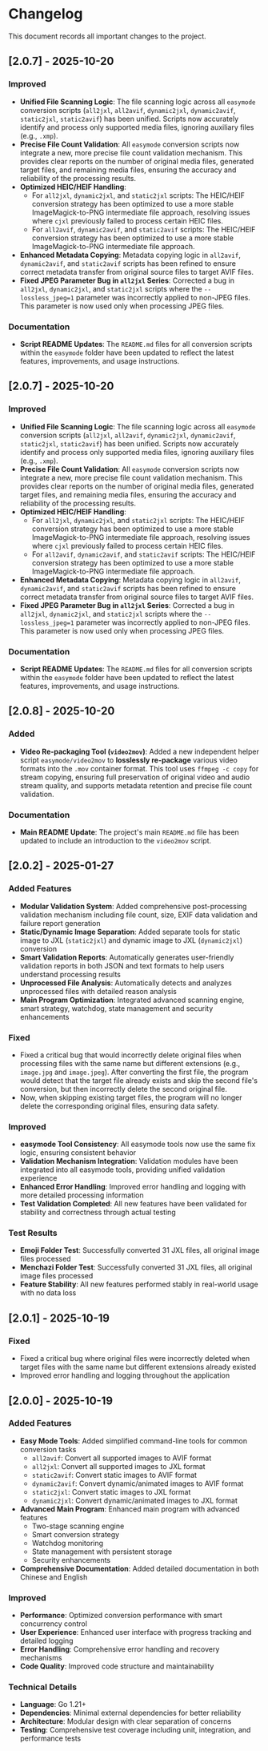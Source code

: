 # Changelog

This document records all important changes to the project.

## [2.0.7] - 2025-10-20

### Improved

- **Unified File Scanning Logic**: The file scanning logic across all `easymode` conversion scripts (`all2jxl`, `all2avif`, `dynamic2jxl`, `dynamic2avif`, `static2jxl`, `static2avif`) has been unified. Scripts now accurately identify and process only supported media files, ignoring auxiliary files (e.g., `.xmp`).
- **Precise File Count Validation**: All `easymode` conversion scripts now integrate a new, more precise file count validation mechanism. This provides clear reports on the number of original media files, generated target files, and remaining media files, ensuring the accuracy and reliability of the processing results.
- **Optimized HEIC/HEIF Handling**:
    - For `all2jxl`, `dynamic2jxl`, and `static2jxl` scripts: The HEIC/HEIF conversion strategy has been optimized to use a more stable ImageMagick-to-PNG intermediate file approach, resolving issues where `cjxl` previously failed to process certain HEIC files.
    - For `all2avif`, `dynamic2avif`, and `static2avif` scripts: The HEIC/HEIF conversion strategy has been optimized to use a more stable ImageMagick-to-PNG intermediate file approach.
- **Enhanced Metadata Copying**: Metadata copying logic in `all2avif`, `dynamic2avif`, and `static2avif` scripts has been refined to ensure correct metadata transfer from original source files to target AVIF files.
- **Fixed JPEG Parameter Bug in `all2jxl` Series**: Corrected a bug in `all2jxl`, `dynamic2jxl`, and `static2jxl` scripts where the `--lossless_jpeg=1` parameter was incorrectly applied to non-JPEG files. This parameter is now used only when processing JPEG files.

### Documentation

- **Script README Updates**: The `README.md` files for all conversion scripts within the `easymode` folder have been updated to reflect the latest features, improvements, and usage instructions.

## [2.0.7] - 2025-10-20

### Improved

- **Unified File Scanning Logic**: The file scanning logic across all `easymode` conversion scripts (`all2jxl`, `all2avif`, `dynamic2jxl`, `dynamic2avif`, `static2jxl`, `static2avif`) has been unified. Scripts now accurately identify and process only supported media files, ignoring auxiliary files (e.g., `.xmp`).
- **Precise File Count Validation**: All `easymode` conversion scripts now integrate a new, more precise file count validation mechanism. This provides clear reports on the number of original media files, generated target files, and remaining media files, ensuring the accuracy and reliability of the processing results.
- **Optimized HEIC/HEIF Handling**:
    - For `all2jxl`, `dynamic2jxl`, and `static2jxl` scripts: The HEIC/HEIF conversion strategy has been optimized to use a more stable ImageMagick-to-PNG intermediate file approach, resolving issues where `cjxl` previously failed to process certain HEIC files.
    - For `all2avif`, `dynamic2avif`, and `static2avif` scripts: The HEIC/HEIF conversion strategy has been optimized to use a more stable ImageMagick-to-PNG intermediate file approach.
- **Enhanced Metadata Copying**: Metadata copying logic in `all2avif`, `dynamic2avif`, and `static2avif` scripts has been refined to ensure correct metadata transfer from original source files to target AVIF files.
- **Fixed JPEG Parameter Bug in `all2jxl` Series**: Corrected a bug in `all2jxl`, `dynamic2jxl`, and `static2jxl` scripts where the `--lossless_jpeg=1` parameter was incorrectly applied to non-JPEG files. This parameter is now used only when processing JPEG files.

### Documentation

- **Script README Updates**: The `README.md` files for all conversion scripts within the `easymode` folder have been updated to reflect the latest features, improvements, and usage instructions.

## [2.0.8] - 2025-10-20

### Added

- **Video Re-packaging Tool (`video2mov`)**: Added a new independent helper script `easymode/video2mov` to **losslessly re-package** various video formats into the `.mov` container format. This tool uses `ffmpeg -c copy` for stream copying, ensuring full preservation of original video and audio stream quality, and supports metadata retention and precise file count validation.

### Documentation

- **Main README Update**: The project's main `README.md` file has been updated to include an introduction to the `video2mov` script.

## [2.0.2] - 2025-01-27

### Added Features

- **Modular Validation System**: Added comprehensive post-processing validation mechanism including file count, size, EXIF data validation and failure report generation
- **Static/Dynamic Image Separation**: Added separate tools for static image to JXL (`static2jxl`) and dynamic image to JXL (`dynamic2jxl`) conversion
- **Smart Validation Reports**: Automatically generates user-friendly validation reports in both JSON and text formats to help users understand processing results
- **Unprocessed File Analysis**: Automatically detects and analyzes unprocessed files with detailed reason analysis
- **Main Program Optimization**: Integrated advanced scanning engine, smart strategy, watchdog, state management and security enhancements

### Fixed

- Fixed a critical bug that would incorrectly delete original files when processing files with the same name but different extensions (e.g., `image.jpg` and `image.jpeg`). After converting the first file, the program would detect that the target file already exists and skip the second file's conversion, but then incorrectly delete the second original file.
- Now, when skipping existing target files, the program will no longer delete the corresponding original files, ensuring data safety.

### Improved

- **easymode Tool Consistency**: All easymode tools now use the same fix logic, ensuring consistent behavior
- **Validation Mechanism Integration**: Validation modules have been integrated into all easymode tools, providing unified validation experience
- **Enhanced Error Handling**: Improved error handling and logging with more detailed processing information
- **Test Validation Completed**: All new features have been validated for stability and correctness through actual testing

### Test Results

- **Emoji Folder Test**: Successfully converted 31 JXL files, all original image files processed
- **Menchazi Folder Test**: Successfully converted 31 JXL files, all original image files processed
- **Feature Stability**: All new features performed stably in real-world usage with no data loss

## [2.0.1] - 2025-10-19

### Fixed

- Fixed a critical bug where original files were incorrectly deleted when target files with the same name but different extensions already existed
- Improved error handling and logging throughout the application

## [2.0.0] - 2025-10-19

### Added Features

- **Easy Mode Tools**: Added simplified command-line tools for common conversion tasks
  - `all2avif`: Convert all supported images to AVIF format
  - `all2jxl`: Convert all supported images to JXL format
  - `static2avif`: Convert static images to AVIF format
  - `dynamic2avif`: Convert dynamic/animated images to AVIF format
  - `static2jxl`: Convert static images to JXL format
  - `dynamic2jxl`: Convert dynamic/animated images to JXL format
- **Advanced Main Program**: Enhanced main program with advanced features
  - Two-stage scanning engine
  - Smart conversion strategy
  - Watchdog monitoring
  - State management with persistent storage
  - Security enhancements
- **Comprehensive Documentation**: Added detailed documentation in both Chinese and English

### Improved

- **Performance**: Optimized conversion performance with smart concurrency control
- **User Experience**: Enhanced user interface with progress tracking and detailed logging
- **Error Handling**: Comprehensive error handling and recovery mechanisms
- **Code Quality**: Improved code structure and maintainability

### Technical Details

- **Language**: Go 1.21+
- **Dependencies**: Minimal external dependencies for better reliability
- **Architecture**: Modular design with clear separation of concerns
- **Testing**: Comprehensive test coverage including unit, integration, and performance tests